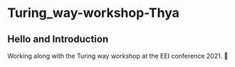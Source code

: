 # Turing_way-workshop-Thya

## Hello and Introduction
Working along with the Turing way workshop at the EEI conference 2021. 👋
